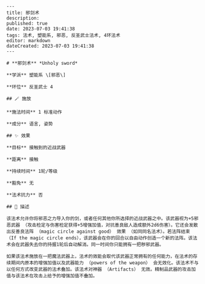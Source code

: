 
    ---
    title: 邪剑术
    description: 
    published: true
    date: 2023-07-03 19:41:38
    tags: 法术, 塑能系, 邪恶, 反圣武士法术, 4环法术
    editor: markdown
    dateCreated: 2023-07-03 19:41:38
    ---

    # **邪剑术** *Unholy sword*

    **学派** 塑能系 \[邪恶\] 

    **环位** 反圣武士 4

    ## 🪄 施放

    **施法时间** 1 标准动作

    **成分** 语言, 姿势

    ## ✨ 效果 

    **目标** 接触到的近战武器 

    **距离** 接触  

    **持续时间** 1轮/等级 

    **豁免** 无

    **法术抗力** 否

    ## 📖 描述

    该法术允许你将邪恶之力导入你的剑，或者任何其他你所选择的近战武器之中。该武器视为+5邪恶武器 （攻击检定与伤害检定获得+5增强加值，对抗善良敌人造成额外2d6伤害）。它还会发散出反善良法阵 （magic circle against good） 效果 （如同同名法术）。若法阵结束 （If the magic circle ends），该武器会在你的回合以自由动作创造一个新的法阵。该法术会在武器失去你的持握1轮后自动解消。同一时间你只能拥有一把秽邪武器。

    如果该法术施放在一把魔法武器上，法术的效能会取代该武器正常拥有的任何能力，在法术的存续期间内原本的增强加值以及武器能力 （powers of the weapon） 会无效化。该法术不与以任何方式改变武器的法术叠加。该法术对神器 （Artifacts） 无效。精制品武器的攻击加值与该法术在攻击上给予的增强加值不叠加。
    
